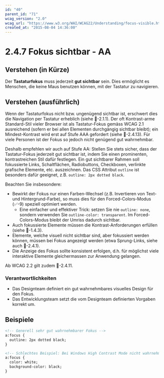 ```yaml
---
id: "40"
parent_id: "71"
wcag_version: "2.0"
wcag_url: "https://www.w3.org/WAI/WCAG22/Understanding/focus-visible.html"
created_at: "2015-08-04 14:36:00"
---
```


# 2.4.7 Fokus sichtbar - AA

## Verstehen (in Kürze)

Der **Tastaturfokus** muss jederzeit **gut sichtbar** sein. Dies ermöglicht es Menschen, die keine Maus benutzen können, mit der Tastatur zu navigieren.

## Verstehen (ausführlich)

Wenn der Tastaturfokus nicht bzw. ungenügend sichtbar ist, erschwert dies die Navigation per Tastatur erheblich (siehe 📜-2.1.1). Der oft Kontrast-arme Standard-Stil vieler Browser ist als Tastatur-Fokus gemäss WCAG 2.1 ausreichend (sofern er bei allen Elementen durchgängig sichtbar bleibt); ein Mindest-Kontrast wird erst auf Stufe AAA gefordert (siehe 📜-2.4.13). Für viele Personen ist der Fokus so jedoch nicht genügend gut wahrnehmbar.

Deshalb empfehlen wir auch auf Stufe AA: Stellen Sie stets sicher, dass der Tastatur-Fokus jederzeit gut sichtbar ist, indem Sie einen prominenten, kontrastreichen Stil dafür festlegen. Ein gut sichtbarer Rahmen soll fokussierte Links, Schaltflächen, Radiobuttons, Checkboxen, verlinkte grafische Elemente, etc. auszeichnen. Das CSS Attribut `outline` ist besonders dafür geeignet, z.B. `outline: 2px dotted black`.

Beachten Sie insbesondere:

- Bewirkt der Fokus nur einen Farben-Wechsel (z.B. Invertieren von Text- und Hintergrund-Farbe), so muss dies für den Forced-Colors-Modus (✅-9) speziell optimiert werden.
    - Eine einfacher und effektiver Trick: setzen Sie nie `outline: none`, sondern verwenden Sie `outline-color: transparent`. Im Forced-Colors-Modus bleibt der Umriss dadurch sichtbar.
- Auch fokussierte Elemente müssen die Kontrast-Anforderungen erfüllen (siehe 📜-1.4.3).
- Elemente, welche visuell nicht sichtbar sind, aber fokussiert werden können, müssen bei Fokus angezeigt werden (etwa Sprung-Links, siehe auch 📜-2.4.1).
- Die Anzeige des Fokus sollte konsistent erfolgen, d.h. für möglichst viele interaktive Elemente gleichermassen zur Anwendung gelangen.

Ab WCAG 2.2 gilt zudem 📜-2.4.11.

### Verantwortlichkeiten

- Das Designteam definiert ein gut wahrnehmbares visuelles Design für den Fokus.
- Das Entwicklungsteam setzt die vom Designteam definierten Vorgaben korrekt um.

## Beispiele

```html
<!-- Generell sehr gut wahrnehmbarer Fokus -->
a:focus {
  outline: 2px dotted black;
}

<!-- Schlechtes Beispiel: Bei Windows High Contrast Mode nicht wahrnehmbarer Fokus (Farben Invertieren) -->
a:focus {
  color: white;
  background-color: black;
}
```
